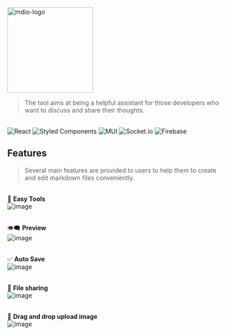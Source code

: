 <img width="195" alt="mdio-logo" src="https://user-images.githubusercontent.com/40817247/172797406-e4a94e01-563b-444b-a2c8-10ba46f90473.png">

> The tool aims at being a helpful assistant for those developers 
> who want to discuss and share their thoughts.

&nbsp;  
![React](https://img.shields.io/badge/react-%2320232a.svg?style=for-the-badge&logo=react&logoColor=%2361DAFB)
![Styled Components](https://img.shields.io/badge/styled--components-DB7093?style=for-the-badge&logo=styled-components&logoColor=white)
![MUI](https://img.shields.io/badge/MUI-%230081CB.svg?style=for-the-badge&logo=mui&logoColor=white)
![Socket.io](https://img.shields.io/badge/Socket.io-black?style=for-the-badge&logo=socket.io&badgeColor=010101)
![Firebase](https://img.shields.io/badge/Firebase-039BE5?style=for-the-badge&logo=Firebase&logoColor=white)

## Features
> Several main features are provided to users to help them to create and
> edit markdown files conveniently.

&nbsp;  
🔧 **Easy Tools**
&nbsp;  
![image](https://user-images.githubusercontent.com/40817247/172755759-dfd12da9-bf45-4b20-850e-4edf4a309a0b.png) 

&nbsp;  
👁️‍🗨️ **Preview**
&nbsp;  
![image](https://user-images.githubusercontent.com/40817247/172755979-cf6bb5d9-29b9-4c0c-8002-d7d8094aa70c.png)

&nbsp;  
✅ **Auto Save**
&nbsp;  
![image](https://user-images.githubusercontent.com/40817247/172756578-be3bfded-9a50-4f63-9cc3-241dd8745780.png)

&nbsp;  
👭 **File sharing**
&nbsp;  
![image](https://user-images.githubusercontent.com/40817247/172757027-a1f49377-93aa-412e-a62f-2eeb89618e95.png)

&nbsp;  
👋 **Drag and drop upload image**
&nbsp;  
![image](https://user-images.githubusercontent.com/40817247/172757287-0a7caa2c-5925-49c9-a920-84779c956b73.png)
